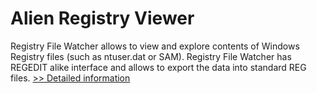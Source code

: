 # Alien Registry Viewer
Registry File Watcher allows to view and explore contents of Windows Registry files (such as ntuser.dat or SAM). Registry File Watcher has REGEDIT alike interface and allows to export the data into standard REG files.
[>> Detailed information](https://secure.shareit.com/shareit/product.html?productid=300018773&affiliateid=200057808)